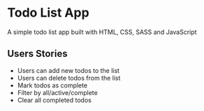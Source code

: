 # Todo List App

A simple todo list app built with HTML, CSS, SASS and JavaScript

## Users Stories
- Users can add new todos to the list
- Users can delete todos from the list
- Mark todos as complete
- Filter by all/active/complete
- Clear all completed todos

